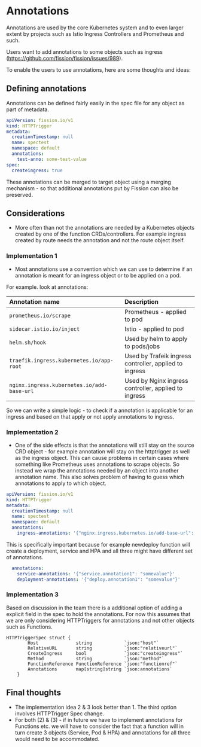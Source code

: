 # Annotations

Annotations are used by the core Kubernetes system and to even larger extent by projects such as Istio Ingress Controllers and Prometheus and such.

Users want to add annotations to some objects such as ingress (https://github.com/fission/fission/issues/989).

To enable the users to use annotations, here are some thoughts and ideas:

## Defining annotations

Annotations can be defined fairly easily in the spec file for any object as part of metadata.

``` yaml
apiVersion: fission.io/v1
kind: HTTPTrigger
metadata:
  creationTimestamp: null
  name: spectest
  namespace: default
  annotations:
    test-anno: some-test-value
spec:
  createingress: true
```

These annotations can be merged to target object using a merging mechanism - so that additional annotations put by Fission can also be preserved.

## Considerations

- More often than not the annotations are needed by a Kubernetes objects created by one of the function CRDs/controllers. For example ingress created by route needs the annotation and not the route object itself.

### Implementation 1

- Most annotations use a convention which we can use to determine if an annotation is meant for an ingress object or to be applied on a pod.

For example. look at annotations:

|Annotation name| Description|
|:-------------|:-------------|
|`prometheus.io/scrape`| Prometheus - applied to pod|
|`sidecar.istio.io/inject`|Istio - applied to pod|
|`helm.sh/hook`| Used by helm to apply to pods/jobs|
|`traefik.ingress.kubernetes.io/app-root`|Used by Trafeik ingress controller, applied to ingress|
|`nginx.ingress.kubernetes.io/add-base-url`|Used by Nginx ingress controller, applied to ingress|

So we can write a simple logic - to check if a annotation is applicable for an ingress and based on that apply or not apply annotations to ingress.


### Implementation 2

- One of the side effects is that the annotations will still stay on the source CRD object - for example annotation will stay on the httptrigger as well as the ingress object. This can cause problems in certain cases where something like Prometheus uses annotations to scrape objects. So instead we wrap the annotations needed by an object into another annotation name. This also solves problem of having to guess which annotations to apply to which object. 

```yaml
apiVersion: fission.io/v1
kind: HTTPTrigger
metadata:
  creationTimestamp: null
  name: spectest
  namespace: default
  annotations:
    ingress-annotations: '{"nginx.ingress.kubernetes.io/add-base-url": "true", "nginx.ingress.kubernetes.io/app-root": "somevalue"}'
```


This is specifically important because for example newdeploy function will create a deployment, service and HPA and all three might have different set of annotations.

```yaml
  annotations:
    service-annotations: '{"service.annotation1": "somevalue"}'
    deployment-annotations: '{"deploy.annotation1": "somevalue"}'
```

### Implementation 3

Based on discussion in the team there is a additional option of adding a explicit field in the spec to hold the annotations. For now this assumes that we are only considering HTTPTriggers for annotations and not other objects such as Functions.

```
HTTPTriggerSpec struct {
		Host              string            `json:"host"`
		RelativeURL       string            `json:"relativeurl"`
		CreateIngress     bool              `json:"createingress"`
		Method            string            `json:"method"`
		FunctionReference FunctionReference `json:"functionref"`
		Annotations       map[string]string `json:annotations`
	}
  ```

## Final thoughts

- The implementation idea 2 & 3 look better than 1. The third option involves HTTPTrigger Spec change.
- For both (2) & (3) - if in future we have to implement annotations for Functions etc. we will have to consider the fact that a function will in turn create 3 objects (Service, Pod & HPA) and annotations for all three would need to be accommodated.
